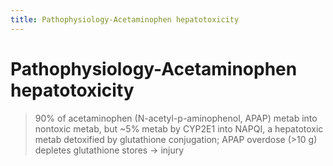 ```yaml
---
title: Pathophysiology-Acetaminophen hepatotoxicity
---
```

# Pathophysiology-Acetaminophen hepatotoxicity

>90% of acetaminophen (N-acetyl-p-aminophenol, APAP) metab into nontoxic metab, but ~5% metab by CYP2E1 into NAPQI, a hepatotoxic metab detoxified by glutathione conjugation; APAP overdose (>10 g) depletes glutathione stores → injury

